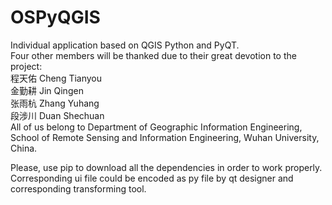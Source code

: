# OSPyQGIS
Individual application based on QGIS Python and PyQT.  
Four other members will be thanked due to their great devotion to the project:  
程天佑 Cheng Tianyou  
金勤耕 Jin Qingen  
张雨杭 Zhang Yuhang  
段涉川 Duan Shechuan  
All of us belong to Department of Geographic Information Engineering, School of Remote Sensing and Information Engineering, Wuhan University, China.  
  
Please, use pip to download all the dependencies in order to work properly.  
Corresponding ui file could be encoded as py file by qt designer and corresponding transforming tool.
